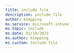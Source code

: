 ```yaml
---
title: include file
description: include file
author: miepping
ms.service: microsoft-intune
ms.topic: include
ms.date: 01/19/2023
ms.author: miepping
ms.custom: include file
---
```


<!-- This include file is used in the Apple Enterprise SSO deployment guide docs. -->

